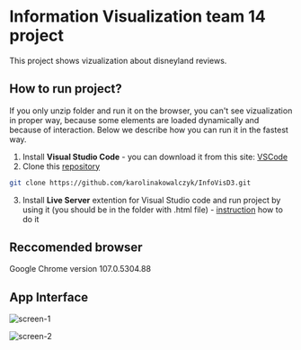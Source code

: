 # Information Visualization team 14 project

This project shows vizualization about disneyland reviews.

## How to run project?
If you only unzip folder and run it on the browser, you can't see vizualization in proper way, because some elements are loaded dynamically and because of interaction.
Below we describe how you can run it in the fastest way.

1) Install **Visual Studio Code** - you can download it from this site: [VSCode](https://code.visualstudio.com/download)
2) Clone this [repository](https://github.com/karolinakowalczyk/InfoVisD3)
```bash
git clone https://github.com/karolinakowalczyk/InfoVisD3.git
```
3) Install **Live Server** extention for Visual Studio code and run project by using it (you should be in the folder with .html file) - [instruction](https://www.youtube.com/watch?v=_wue59ldqMg&ab_channel=TechStacker) how to do it

## Reccomended browser
Google Chrome version 107.0.5304.88

## App Interface

![screen-1](https://github.com/karolinakowalczyk/InfoVisD3/assets/47788618/de8e75e0-fbf9-4557-8c5c-918852e838f2)


![screen-2](https://github.com/karolinakowalczyk/InfoVisD3/assets/47788618/2e21ff41-81c0-4075-a0fa-32b7f3b4b2da)
